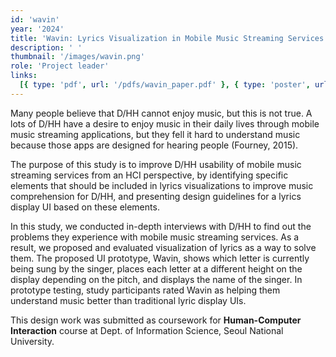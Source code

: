 ```yaml
---
id: 'wavin'
year: '2024'
title: 'Wavin: Lyrics Visualization in Mobile Music Streaming Services to Improve Music Comprehension for D/HH'
description: ' '
thumbnail: '/images/wavin.png'
role: 'Project leader'
links:
  [{ type: 'pdf', url: '/pdfs/wavin_paper.pdf' }, { type: 'poster', url: '/pdfs/wavin_poster.pdf' }]
---
```


Many people believe that D/HH cannot enjoy music, but this is not true. A lots of D/HH have a desire to enjoy music in their daily lives through mobile music streaming applications, but they fell it hard to understand music because those apps are designed for hearing people (Fourney, 2015).

The purpose of this study is to improve D/HH usability of mobile music streaming services from an HCI perspective, by identifying specific elements that should be included in lyrics visualizations to improve music comprehension for D/HH, and presenting design guidelines for a lyrics display UI based on these elements.

In this study, we conducted in-depth interviews with D/HH to find out the problems they experience with mobile music streaming services. As a result, we proposed and evaluated visualization of lyrics as a way to solve them. The proposed UI prototype, Wavin, shows which letter is currently being sung by the singer, places each letter at a different height on the display depending on the pitch, and displays the name of the singer. In prototype testing, study participants rated Wavin as helping them understand music better than traditional lyric display UIs.

This design work was submitted as coursework for **Human-Computer Interaction** course at Dept. of Information Science, Seoul National University.
